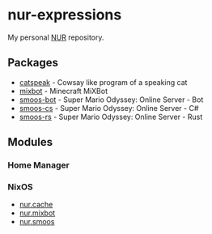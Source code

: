 # nur-expressions
My personal [NUR](https://github.com/nix-community/NUR) repository.

## Packages
- [catspeak](https://github.com/SchweGELBin/catspeak) - Cowsay like program of a speaking cat
- [mixbot](https://github.com/SchweGELBin/MC-MiXBot) - Minecraft MiXBot
- [smoos-bot](https://github.com/SchweGELBin/smoos/tree/main/smoos-bot) - Super Mario Odyssey: Online Server - Bot
- [smoos-cs](https://github.com/SchweGELBin/smoos/tree/main/smoos-cs) - Super Mario Odyssey: Online Server - C#
- [smoos-rs](https://github.com/SchweGELBin/smoos/tree/main/smoos-rs) - Super Mario Odyssey: Online Server - Rust

## Modules
### Home Manager

### NixOS
- [nur.cache](./modules/nixos/cache.nix)
- [nur.mixbot](./modules/nixos/mixbot.nix)
- [nur.smoos](./modules/nixos/smoos.nix)
